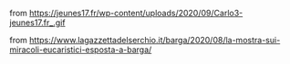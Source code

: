 from https://jeunes17.fr/wp-content/uploads/2020/09/Carlo3-jeunes17.fr_.gif

from https://www.lagazzettadelserchio.it/barga/2020/08/la-mostra-sui-miracoli-eucaristici-esposta-a-barga/
